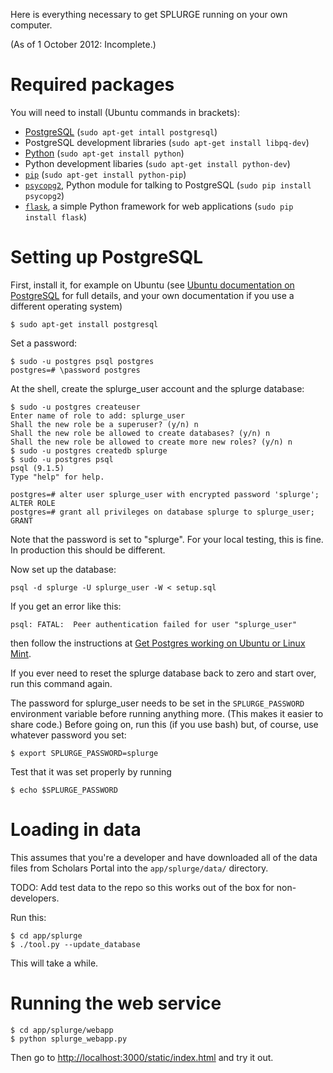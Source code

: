 Here is everything necessary to get SPLURGE running on your own computer.

(As of 1 October 2012: Incomplete.)

# Required packages 

You will need to install (Ubuntu commands in brackets):

* [PostgreSQL](http://www.postgresql.org/) (`sudo apt-get intall postgresql`)
* PostgreSQL development libraries (`sudo apt-get install libpq-dev`)
* [Python](http://www.python.org/) (`sudo apt-get install python`)
* Python development libaries (`sudo apt-get install python-dev`)
* [`pip`](http://pypi.python.org/pypi/pip) (`sudo apt-get install python-pip`)
* [`psycopg2`](http://www.initd.org/psycopg/), Python module for talking to PostgreSQL (`sudo pip install psycopg2`)
* [`flask`](http://flask.pocoo.org/), a simple Python framework for web applications (`sudo pip install flask`)

# Setting up PostgreSQL

First, install it, for example on Ubuntu (see [Ubuntu documentation on PostgreSQL](https://help.ubuntu.com/community/PostgreSQL) for full details, and your own documentation if you use a different operating system)

    $ sudo apt-get install postgresql

Set a password:

    $ sudo -u postgres psql postgres
    postgres=# \password postgres

At the shell, create the splurge_user account and the splurge database:

    $ sudo -u postgres createuser
    Enter name of role to add: splurge_user
    Shall the new role be a superuser? (y/n) n
    Shall the new role be allowed to create databases? (y/n) n
    Shall the new role be allowed to create more new roles? (y/n) n
    $ sudo -u postgres createdb splurge
    $ sudo -u postgres psql
    psql (9.1.5)
    Type "help" for help.
    
    postgres=# alter user splurge_user with encrypted password 'splurge';
    ALTER ROLE
    postgres=# grant all privileges on database splurge to splurge_user;
    GRANT

Note that the password is set to "splurge". For your local testing, this is fine.  In production this should be different.

Now set up the database:

    psql -d splurge -U splurge_user -W < setup.sql 
    
If you get an error like this:

    psql: FATAL:  Peer authentication failed for user "splurge_user"

then follow the instructions at [Get Postgres working on Ubuntu or Linux Mint](http://blog.deliciousrobots.com/2011/12/13/get-postgres-working-on-ubuntu-or-linux-mint/).

If you ever need to reset the splurge database back to zero and start over, run this command again.

The password for splurge_user needs to be set in the `SPLURGE_PASSWORD` environment variable before running anything more. (This makes it easier to share code.) Before going on, run this (if you use bash) but, of course, use whatever password you set:

    $ export SPLURGE_PASSWORD=splurge
	
Test that it was set properly by running

    $ echo $SPLURGE_PASSWORD

# Loading in data

This assumes that you're a developer and have downloaded all of the data files from Scholars Portal into the `app/splurge/data/` directory.

TODO: Add test data to the repo so this works out of the box for non-developers.

Run this:

    $ cd app/splurge
	$ ./tool.py --update_database
	
This will take a while.	

# Running the web service

    $ cd app/splurge/webapp
	$ python splurge_webapp.py

Then go to [http://localhost:3000/static/index.html](http://localhost:3000/static/index.html) and try it out.




